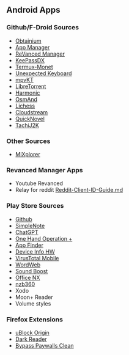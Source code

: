 ## Android Apps

### Github/F-Droid Sources
- [Obtainium][]
- [App Manager][]
- [ReVanced Manager][]
- [KeePassDX][]
- [Termux-Monet][]
- [Unexpected Keyboard][]
- [mpvKT][]
- [LibreTorrent][]
- [Harmonic][]
- [OsmAnd][]
- [Lichess][]
- [Cloudstream][]
- [QuickNovel][]
- [TachiJ2K][]

### Other Sources
- [MiXplorer][]

### Revanced Manager Apps
- Youtube Revanced
- Relay for reddit [Reddit-Client-ID-Guide.md][]

### Play Store Sources
- [Github][]
- [SimpleNote][]
- [ChatGPT][]
- [One Hand Operation +][]
- [App Finder][]
- [Device Info HW][]
- [VirusTotal Mobile][]
- [WordWeb][]
- [Sound Boost][]
- [Office NX][]
- [nzb360][]
- Xodo
- Moon+ Reader
- Volume styles

### Firefox Extensions
- [uBlock Origin][]
- [Dark Reader][]
- [Bypass Paywalls Clean][]

[App Finder]: https://play.google.com/store/apps/details?id=scadica.aq
[App Manager]: https://github.com/MuntashirAkon/AppManager
[Bypass Paywalls Clean]: https://github.com/bpc-clone/bypass-paywalls-firefox-clean
[ChatGPT]: https://play.google.com/store/apps/details?id=com.openai.chatgpt
[Cloudstream]: https://github.com/recloudstream/cloudstream
[Dark Reader]: https://github.com/darkreader/darkreader
[Device Info HW]: https://play.google.com/store/apps/details?id=ru.andr7e.deviceinfohw
[Github]: https://play.google.com/store/apps/details?id=com.github.android
[Harmonic]: https://github.com/SimonHalvdansson/Harmonic-HN
[KeePassDX]: https://github.com/Kunzisoft/KeePassDX
[LibreTorrent]: https://github.com/proninyaroslav/libretorrent
[Lichess]: https://github.com/lichess-org/mobile
[MiXplorer]: https://mixplorer.com/beta
[mpvKT]: https://github.com/abdallahmehiz/mpvKt
[nzb360]: https://play.google.com/store/apps/details?id=com.kevinforeman.nzb360
[Obtainium]: https://github.com/ImranR98/Obtainium
[Office NX]: https://play.google.com/store/apps/details?id=softmaker.applications.office.textmaker
[One Hand Operation +]: https://play.google.com/store/apps/details?id=com.samsung.android.sidegesturepad
[OsmAnd]: https://f-droid.org/packages/net.osmand.plus
[QuickNovel]: https://github.com/LagradOst/QuickNovel
[Reddit-Client-ID-Guide.md]: https://github.com/KobeW50/ReVanced-Documentation/blob/main/Reddit-Client-ID-Guide.md
[ReVanced Manager]: https://github.com/ReVanced/revanced-manager
[SimpleNote]: https://play.google.com/store/apps/details?id=com.automattic.simplenote
[Sound Boost]: https://play.google.com/store/apps/details?id=ua.polohalo.soundbooster
[TachiJ2K]: https://github.com/Jays2Kings/tachiyomiJ2K
[Termux-Monet]: https://github.com/Termux-Monet/termux-monet
[uBlock Origin]: https://github.com/gorhill/uBlock
[Unexpected Keyboard]: https://github.com/Julow/Unexpected-Keyboard
[VirusTotal Mobile]: https://play.google.com/store/apps/details?id=com.funnycat.virustotal
[WordWeb]: https://play.google.com/store/apps/details?id=com.wordwebsoftware.android.wordweb

